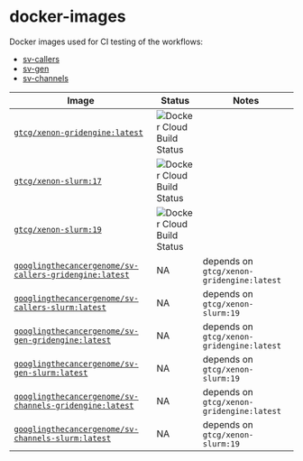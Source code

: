 # docker-images

Docker images used for CI testing of the workflows:

- [sv-callers](https://github.com/GooglingTheCancerGenome/sv-callers)
- [sv-gen](https://github.com/GooglingTheCancerGenome/sv-gen) 
- [sv-channels](https://github.com/GooglingTheCancerGenome/CNN)

| Image | Status | Notes
| ----- | ------ | -----
| [`gtcg/xenon-gridengine:latest`](https://hub.docker.com/repository/docker/gtcg/xenon-gridengine) | ![Docker Cloud Build Status](https://img.shields.io/docker/cloud/build/gtcg/xenon-gridengine) |
| [`gtcg/xenon-slurm:17`](https://hub.docker.com/repository/docker/gtcg/xenon-slurm) | ![Docker Cloud Build Status](https://img.shields.io/docker/cloud/build/gtcg/xenon-slurm) |
| [`gtcg/xenon-slurm:19`](https://hub.docker.com/repository/docker/gtcg/xenon-slurm) | ![Docker Cloud Build Status](https://img.shields.io/docker/cloud/build/gtcg/xenon-slurm) |
| [`googlingthecancergenome/sv-callers-gridengine:latest`](https://github.com/GooglingTheCancerGenome/docker-images/pkgs/container/sv-callers-gridengine) | NA | depends on `gtcg/xenon-gridengine:latest`
| [`googlingthecancergenome/sv-callers-slurm:latest`](https://github.com/GooglingTheCancerGenome/docker-images/pkgs/container/sv-callers-slurm) | NA | depends on `gtcg/xenon-slurm:19`
| [`googlingthecancergenome/sv-gen-gridengine:latest`](https://github.com/GooglingTheCancerGenome/docker-images/pkgs/container/sv-gen-gridengine) | NA | depends on `gtcg/xenon-gridengine:latest`
| [`googlingthecancergenome/sv-gen-slurm:latest`](https://github.com/GooglingTheCancerGenome/docker-images/pkgs/container/sv-gen-slurm) | NA | depends on `gtcg/xenon-slurm:19`
| [`googlingthecancergenome/sv-channels-gridengine:latest`](https://github.com/GooglingTheCancerGenome/docker-images/pkgs/container/sv-channels-gridengine) | NA | depends on `gtcg/xenon-gridengine:latest`
| [`googlingthecancergenome/sv-channels-slurm:latest`](https://github.com/GooglingTheCancerGenome/docker-images/pkgs/container/sv-channels-slurm) | NA | depends on `gtcg/xenon-slurm:19`
